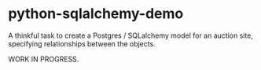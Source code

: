 # python-sqlalchemy-demo
A thinkful task to create a Postgres / SQLalchemy model for an auction site, specifying relationships between the objects.

WORK IN PROGRESS. 
